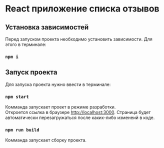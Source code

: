 # React приложение списка отзывов

## Установка зависимостей

Перед запуском проекта необходимо установить зависимости.
Для этого в терминале:
### `npm i`

## Запуск проекта

Для запуска проекта нужно ввести в терминале:
### `npm start`

Комманда запускает проект в режиме разработки.\
Откроется ссылка в браузере [http://localhost:3000](http://localhost:3000).
Страница будет автоматически перезагружаться после каких-либо изменеий в коде.

### `npm run build`
Комманда запускает сборку проекта.

